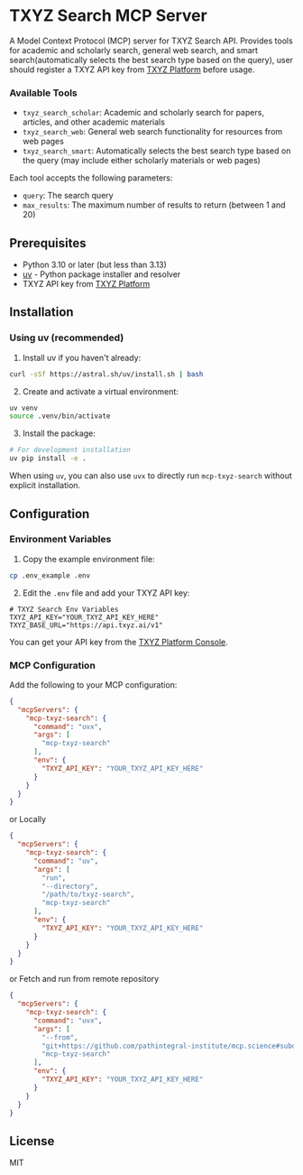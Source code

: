 # TXYZ Search MCP Server
A Model Context Protocol (MCP) server for TXYZ Search API. Provides tools for academic and scholarly search, general web search, and smart search(automatically selects the best search type based on the query), user should register a TXYZ API key from [TXYZ Platform](https://platform.txyz.ai/console) before usage.

### Available Tools
- `txyz_search_scholar`: Academic and scholarly search for papers, articles, and other academic materials
- `txyz_search_web`: General web search functionality for resources from web pages
- `txyz_search_smart`: Automatically selects the best search type based on the query (may include either scholarly materials or web pages)

Each tool accepts the following parameters:
- `query`: The search query
- `max_results`: The maximum number of results to return (between 1 and 20)

## Prerequisites

- Python 3.10 or later (but less than 3.13)
- [uv](https://github.com/astral-sh/uv) - Python package installer and resolver
- TXYZ API key from [TXYZ Platform](https://platform.txyz.ai/console)

## Installation

### Using uv (recommended)

1. Install uv if you haven't already:
```bash
curl -sSf https://astral.sh/uv/install.sh | bash
```

2. Create and activate a virtual environment:
```bash
uv venv
source .venv/bin/activate
```

3. Install the package:
```bash
# For development installation
uv pip install -e .
```

When using `uv`, you can also use `uvx` to directly run `mcp-txyz-search` without explicit installation.

## Configuration

### Environment Variables

1. Copy the example environment file:
```bash
cp .env_example .env
```

2. Edit the `.env` file and add your TXYZ API key:
```
# TXYZ Search Env Variables
TXYZ_API_KEY="YOUR_TXYZ_API_KEY_HERE"
TXYZ_BASE_URL="https://api.txyz.ai/v1"
```

You can get your API key from the [TXYZ Platform Console](https://platform.txyz.ai/console).

### MCP Configuration

Add the following to your MCP configuration:
```json
{
  "mcpServers": {
    "mcp-txyz-search": {
      "command": "uvx",
      "args": [
        "mcp-txyz-search"
      ],
      "env": {
        "TXYZ_API_KEY": "YOUR_TXYZ_API_KEY_HERE"
      }
    }
  }
}
```

or Locally
```json
{
  "mcpServers": {
    "mcp-txyz-search": {
      "command": "uv",
      "args": [
        "run",
        "--directory",
        "/path/to/txyz-search",
        "mcp-txyz-search"
      ],
      "env": {
        "TXYZ_API_KEY": "YOUR_TXYZ_API_KEY_HERE"
      }
    }
  }
}
```

or Fetch and run from remote repository

```json
{
  "mcpServers": {
    "mcp-txyz-search": {
      "command": "uvx",
      "args": [
        "--from",
        "git+https://github.com/pathintegral-institute/mcp.science#subdirectory=servers/txyz-search",
        "mcp-txyz-search" 
      ],
      "env": {
        "TXYZ_API_KEY": "YOUR_TXYZ_API_KEY_HERE"
      }
    }
  }
}
```

## License
MIT
